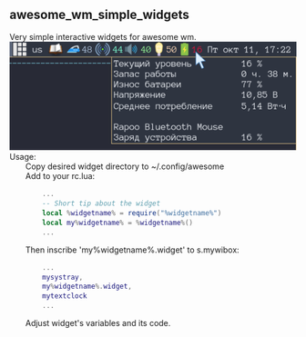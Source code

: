 ## awesome_wm_simple_widgets
Very simple interactive widgets for awesome wm.  
![screenshot](/misc/screenshot.png)  
Usage:  
&ensp;&ensp;&ensp;&ensp;Copy desired widget directory to ~/.config/awesome  
&ensp;&ensp;&ensp;&ensp;Add to your rc.lua:  
```lua
        ...
        -- Short tip about the widget
        local %widgetname% = require("%widgetname%")
        local my%widgetname% = %widgetname%()
        ...
```
&ensp;&ensp;&ensp;&ensp;Then inscribe 'my%widgetname%.widget' to s.mywibox:  
```lua
        ...
        mysystray,
        my%widgetname%.widget,
        mytextclock
        ...
```
&ensp;&ensp;&ensp;&ensp;Adjust widget's variables and its code.
